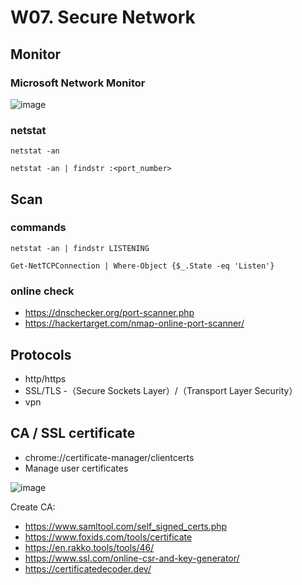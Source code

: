 
# W07. Secure Network 

## Monitor 

### Microsoft Network Monitor
  ![image](https://github.com/user-attachments/assets/deb336bf-c038-4b14-90f9-e040c8a15626)

### netstat
```
netstat -an

netstat -an | findstr :<port_number>

```


## Scan 

### commands 
```
netstat -an | findstr LISTENING

Get-NetTCPConnection | Where-Object {$_.State -eq 'Listen'}

```

### online check
- https://dnschecker.org/port-scanner.php
- https://hackertarget.com/nmap-online-port-scanner/

## Protocols
- http/https
- SSL/TLS  -（Secure Sockets Layer）/（Transport Layer Security）
- vpn

## CA / SSL certificate

- chrome://certificate-manager/clientcerts
- Manage user certificates

![image](https://github.com/user-attachments/assets/45f3ddc0-2d3a-41a7-aaeb-9672cc13495c)


Create CA:
- https://www.samltool.com/self_signed_certs.php
- https://www.foxids.com/tools/certificate
- https://en.rakko.tools/tools/46/
- https://www.ssl.com/online-csr-and-key-generator/
- https://certificatedecoder.dev/
